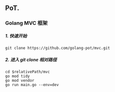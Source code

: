 ## PoT. 

### Golang MVC 框架

##### 1. 快速开始
~~~
git clone https://github.com/golang-pot/mvc.git
~~~

##### 2. 进入 git clone 相对路径
~~~
cd $relativePath/mvc
go mod tidy
go mod vendor
go run main.go --env=dev
~~~